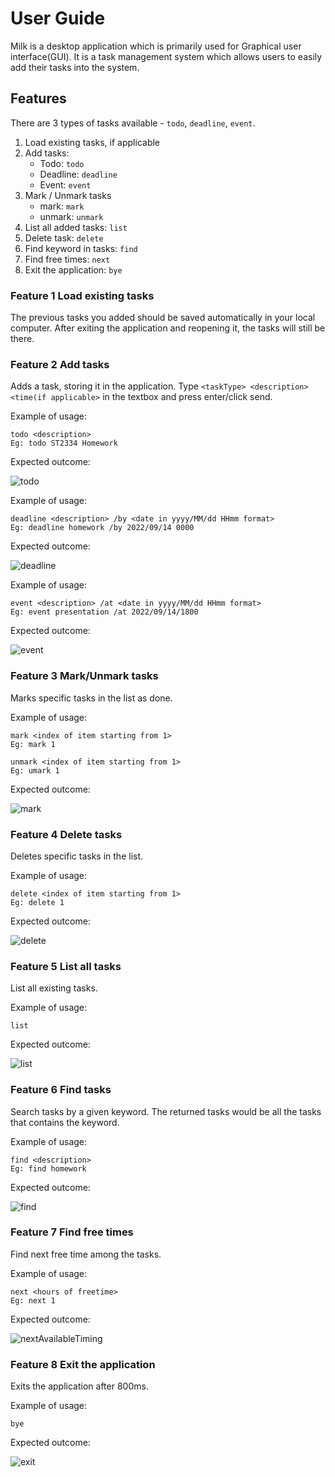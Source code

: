 # User Guide
Milk is a desktop application which is primarily used for Graphical user interface(GUI). It is a task management system which allows users to easily add their tasks into the system.

## Features 
There are 3 types of tasks available - ```todo```, ```deadline```, ```event```.

1. Load existing tasks, if applicable
2. Add tasks:
    - Todo: ```todo```
    - Deadline: ```deadline```
    - Event: ```event```
3. Mark / Unmark tasks 
    - mark: ```mark```
    - unmark: ```unmark```
4. List all added tasks: ```list```
5. Delete task: ```delete```
6. Find keyword in tasks: ```find```
7. Find free times: ```next```
8. Exit the application: ```bye```

### Feature 1 Load existing tasks

The previous tasks you added should be saved automatically in your local computer. After exiting the application and reopening it, the tasks will still be there.

### Feature 2 Add tasks

Adds a task, storing it in the application. Type ```<taskType> <description> <time(if applicable>``` in the textbox and press enter/click send.

Example of usage: 
```
todo <description>
Eg: todo ST2334 Homework
```

Expected outcome:

![todo](todo.png)

Example of usage: 
```
deadline <description> /by <date in yyyy/MM/dd HHmm format>
Eg: deadline homework /by 2022/09/14 0000
```

Expected outcome:

![deadline](deadline.png)

Example of usage: 
```
event <description> /at <date in yyyy/MM/dd HHmm format>
Eg: event presentation /at 2022/09/14/1800
```

Expected outcome:

![event](event.png)

### Feature 3 Mark/Unmark tasks

Marks specific tasks in the list as done.

Example of usage: 
```
mark <index of item starting from 1>
Eg: mark 1

unmark <index of item starting from 1>
Eg: umark 1
```

Expected outcome:

![mark](mark.png)

### Feature 4 Delete tasks

Deletes specific tasks in the list.

Example of usage: 
```
delete <index of item starting from 1>
Eg: delete 1
```

Expected outcome:

![delete](delete.png)

### Feature 5 List all tasks

List all existing tasks.

Example of usage: 
```
list
```

Expected outcome:

![list](list.png)

### Feature 6 Find tasks

Search tasks by a given keyword. The returned tasks would be all the tasks that contains the keyword.

Example of usage: 
```
find <description>
Eg: find homework
```

Expected outcome:

![find](find.png)

### Feature 7 Find free times

Find next free time among the tasks. 

Example of usage: 
```
next <hours of freetime>
Eg: next 1
```

Expected outcome:

![nextAvailableTiming](nextAvailableTiming.png)

### Feature 8 Exit the application
Exits the application after 800ms.

Example of usage: 
```
bye
```

Expected outcome:

![exit](exit.png)
